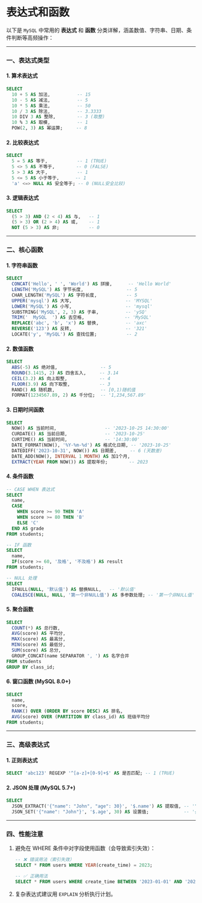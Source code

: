 # 表达式和函数

以下是 `MySQL` 中常用的 **表达式** 和 **函数** 分类详解，涵盖数值、字符串、日期、条件判断等高频操作：

---

### **一、表达式类型**

#### 1. **算术表达式**

```sql
SELECT
  10 + 5 AS 加法,          -- 15
  10 - 5 AS 减法,          -- 5
  10 * 5 AS 乘法,          -- 50
  10 / 3 AS 除法,          -- 3.3333
  10 DIV 3 AS 整除,        -- 3 (取整)
  10 % 3 AS 取模,          -- 1
  POW(2, 3) AS 幂运算;     -- 8
```

#### 2. **比较表达式**

```sql
SELECT
  5 = 5 AS 等于,           -- 1 (TRUE)
  5 <> 5 AS 不等于,        -- 0 (FALSE)
  5 > 3 AS 大于,           -- 1
  5 <= 5 AS 小于等于,      -- 1
  'a' <=> NULL AS 安全等于; -- 0 (NULL安全比较)
```

#### 3. **逻辑表达式**

```sql
SELECT
  (5 > 3) AND (2 < 4) AS 与,   -- 1
  (5 > 3) OR (2 > 4) AS 或,    -- 1
  NOT (5 > 3) AS 非;           -- 0
```

---

### **二、核心函数**

#### 1. **字符串函数**

```sql
SELECT
  CONCAT('Hello', ' ', 'World') AS 拼接,      -- 'Hello World'
  LENGTH('MySQL') AS 字节长度,                -- 5
  CHAR_LENGTH('MySQL') AS 字符长度,           -- 5
  UPPER('mysql') AS 大写,                    -- 'MYSQL'
  LOWER('MySQL') AS 小写,                    -- 'mysql'
  SUBSTRING('MySQL', 2, 3) AS 子串,          -- 'ySQ'
  TRIM('  MySQL  ') AS 去空格,               -- 'MySQL'
  REPLACE('abc', 'b', 'x') AS 替换,          -- 'axc'
  REVERSE('123') AS 反转,                    -- '321'
  LOCATE('y', 'MySQL') AS 查找位置;           -- 2
```

#### 2. **数值函数**

```sql
SELECT
  ABS(-5) AS 绝对值,                -- 5
  ROUND(3.1415, 2) AS 四舍五入,     -- 3.14
  CEIL(3.2) AS 向上取整,            -- 4
  FLOOR(3.9) AS 向下取整,           -- 3
  RAND() AS 随机数,                 -- [0,1)随机值
  FORMAT(1234567.89, 2) AS 千分位;  -- '1,234,567.89'
```

#### 3. **日期时间函数**

```sql
SELECT
  NOW() AS 当前时间,                  -- '2023-10-25 14:30:00'
  CURDATE() AS 当前日期,              -- '2023-10-25'
  CURTIME() AS 当前时间,              -- '14:30:00'
  DATE_FORMAT(NOW(), '%Y-%m-%d') AS 格式化日期, -- '2023-10-25'
  DATEDIFF('2023-10-31', NOW()) AS 日期差,     -- 6 (天数差)
  DATE_ADD(NOW(), INTERVAL 1 MONTH) AS 加1个月,
  EXTRACT(YEAR FROM NOW()) AS 提取年份;        -- 2023
```

#### 4. **条件函数**

```sql
-- CASE WHEN 表达式
SELECT
  name,
  CASE
    WHEN score >= 90 THEN 'A'
    WHEN score >= 80 THEN 'B'
    ELSE 'C'
  END AS grade
FROM students;

-- IF 函数
SELECT
  name,
  IF(score >= 60, '及格', '不及格') AS result
FROM students;

-- NULL 处理
SELECT
  IFNULL(NULL, '默认值') AS 替换NULL,   -- '默认值'
  COALESCE(NULL, NULL, '第一个非NULL值') AS 多参数处理; -- '第一个非NULL值'
```

#### 5. **聚合函数**

```sql
SELECT
  COUNT(*) AS 总行数,
  AVG(score) AS 平均分,
  MAX(score) AS 最高分,
  MIN(score) AS 最低分,
  SUM(score) AS 总分,
  GROUP_CONCAT(name SEPARATOR ', ') AS 名字合并
FROM students
GROUP BY class_id;
```

#### 6. **窗口函数 (MySQL 8.0+)**

```sql
SELECT
  name,
  score,
  RANK() OVER (ORDER BY score DESC) AS 排名,
  AVG(score) OVER (PARTITION BY class_id) AS 班级平均分
FROM students;
```

---

### **三、高级表达式**

#### 1. **正则表达式**

```sql
SELECT 'abc123' REGEXP '^[a-z]+[0-9]+$' AS 是否匹配; -- 1 (TRUE)
```

#### 2. **JSON 处理 (MySQL 5.7+)**

```sql
SELECT
  JSON_EXTRACT('{"name": "John", "age": 30}', '$.name') AS 提取值, -- '"John"'
  JSON_SET('{"name": "John"}', '$.age', 30) AS 设置值;             -- '{"name": "John", "age": 30}'
```

---

### **四、性能注意**

1. 避免在 WHERE 条件中对字段使用函数（会导致索引失效）：

   ```sql
   -- ❌ 错误用法（索引失效）
   SELECT * FROM users WHERE YEAR(create_time) = 2023;

   -- ✅ 正确用法
   SELECT * FROM users WHERE create_time BETWEEN '2023-01-01' AND '2023-12-31';
   ```

2. 复杂表达式建议用 `EXPLAIN` 分析执行计划。
